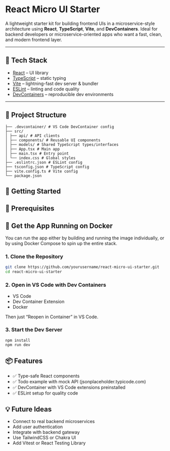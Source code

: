 # React Micro UI Starter

A lightweight starter kit for building frontend UIs in a microservice-style architecture using **React**, **TypeScript**, **Vite**, and **DevContainers**. Ideal for backend developers or microservice-oriented apps who want a fast, clean, and modern frontend layer.

---

## 🧱 Tech Stack

- [React](https://react.dev/) – UI library
- [TypeScript](https://www.typescriptlang.org/) – static typing
- [Vite](https://vitejs.dev/) – lightning-fast dev server & bundler
- [ESLint](https://eslint.org/) – linting and code quality
- [DevContainers](https://containers.dev/) – reproducible dev environments

---

## 📁 Project Structure
```
├── .devcontainer/ # VS Code DevContainer config
├── src/
│ ├── api/ # API clients
│ ├── components/ # Reusable UI components
│ ├── models/ # Shared TypeScript types/interfaces
│ ├── App.tsx # Main app
│ ├── main.tsx # Entry point
│ └── index.css # Global styles
├── .eslintrc.json # ESLint config
├── tsconfig.json # TypeScript config
├── vite.config.ts # Vite config
└── package.json
```

## 🚀 **Getting Started**

🔧 Prerequisites
- 

## 🐳 Get the App Running on Docker

You can run the app either by building and running the image individually, or by using Docker Compose to spin up the entire stack.
### 1. Clone the Repository

```bash
git clone https://github.com/yourusername/react-micro-ui-starter.git
cd react-micro-ui-starter
```

### 2. Open in VS Code with Dev Containers 

- VS Code
- Dev Container Extension
- Docker

Then just “Reopen in Container” in VS Code.

### 3. Start the Dev Server

```
npm install
npm run dev
```

## 📦 Features

- ✅ Type-safe React components
- ✅ Todo example with mock API (jsonplaceholder.typicode.com)
- ✅ DevContainer with VS Code extensions preinstalled
- ✅ ESLint setup for quality code

## 💡 Future Ideas
- Connect to real backend microservices 
- Add user authentication
- Integrate with backend gateway
- Use TailwindCSS or Chakra UI
- Add Vitest or React Testing Library

